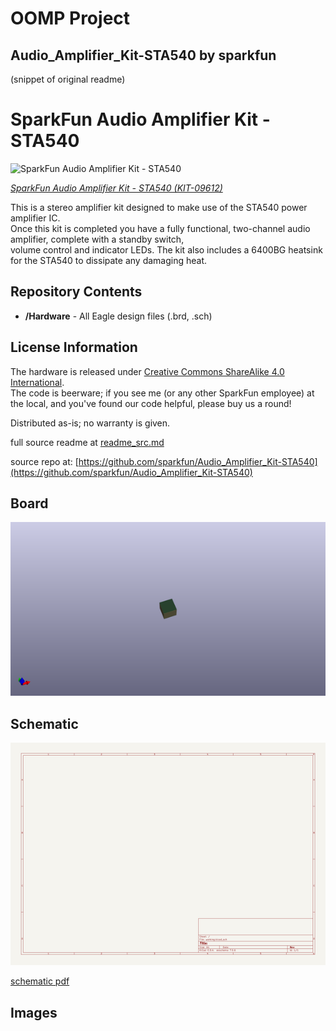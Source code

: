 # OOMP Project  
## Audio_Amplifier_Kit-STA540  by sparkfun  
  
(snippet of original readme)  
  
SparkFun Audio Amplifier Kit - STA540  
======================================  
  
![SparkFun Audio Amplifier Kit - STA540](https://cdn.sparkfun.com//assets/parts/3/4/4/1/09612-06.jpg)  
  
[*SparkFun Audio Amplifier Kit - STA540 (KIT-09612)*](https://www.sparkfun.com/products/9612)  
  
This is a stereo amplifier kit designed to make use of the STA540 power amplifier IC.   
Once this kit is completed you have a fully functional, two-channel audio amplifier, complete with a standby switch,   
volume control and indicator LEDs. The kit also includes a 6400BG heatsink for the STA540 to dissipate any damaging heat.  
  
Repository Contents  
-------------------  
* **/Hardware** - All Eagle design files (.brd, .sch)  
  
  
License Information  
-------------------  
The hardware is released under [Creative Commons ShareAlike 4.0 International](https://creativecommons.org/licenses/by-sa/4.0/).  
The code is beerware; if you see me (or any other SparkFun employee) at the local, and you've found our code helpful, please buy us a round!  
  
Distributed as-is; no warranty is given.  
  
  full source readme at [readme_src.md](readme_src.md)  
  
source repo at: [https://github.com/sparkfun/Audio_Amplifier_Kit-STA540](https://github.com/sparkfun/Audio_Amplifier_Kit-STA540)  
## Board  
  
[![working_3d.png](working_3d_600.png)](working_3d.png)  
## Schematic  
  
[![working_schematic.png](working_schematic_600.png)](working_schematic.png)  
  
[schematic pdf](working_schematic.pdf)  
## Images  
